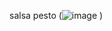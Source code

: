 salsa pesto (![image](https://github.com/user-attachments/assets/b2cbb1c3-a978-470f-8fe1-1b0bd4ece2ff)
) 



